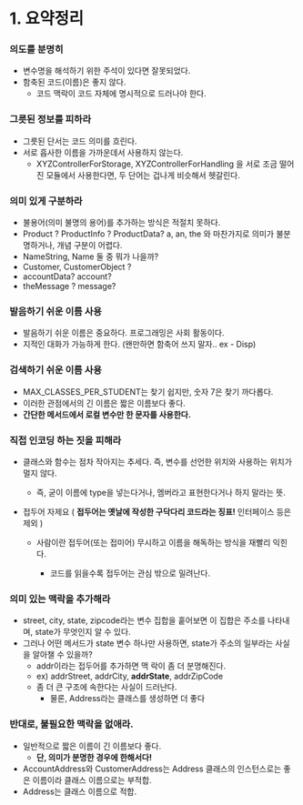# 1. 요약정리

### 의도를 분명히

- 변수명을 해석하기 위한 주석이 있다면 잘못되었다.
- 함축된 코드(이름)은 좋지 않다.
  - 코드 맥락이 코드 자체에 명시적으로 드러나야 한다.

### 그릇된 정보를 피하라

- 그릇된 단서는 코드 의미를 흐린다.
- 서로 흡사한 이름을 가까운데서 사용하지 않는다.
  - XYZControllerForStorage, XYZControllerForHandling 을 서로 조금 떨어진 모듈에서 사용한다면, 두 단어는 겁나게 비슷해서 헷갈린다.

### 의미 있게 구분하라

- 불용어(의미 불명의 용어)를 추가하는 방식은 적절치 못하다.
- Product ? ProductInfo ? ProductData? a, an, the 와 마찬가지로 의미가 불분명하거나, 개념 구분이 어렵다.
- NameString, Name 둘 중 뭐가 나을까?
- Customer, CustomerObject ?
- accountData? account?
- theMessage ? message?

### 발음하기 쉬운 이름 사용

- 발음하기 쉬운 이름은 중요하다. 프로그래밍은 사회 활동이다.
- 지적인 대화가 가능하게 한다. (왠만하면 함축어 쓰지 말자.. ex - Disp)

### 검색하기 쉬운 이름 사용

- MAX_CLASSES_PER_STUDENT는 찾기 쉽지만, 숫자 7은 찾기 까다롭다.
- 이러한 관점에서의 긴 이름은 짧은 이름보다 좋다.
- **간단한 메서드에서 로컬 변수만 한 문자를 사용한다.**

### 직접 인코딩 하는 짓을 피해라

- 클래스와 함수는 점차 작아지는 추세다. 즉, 변수를 선언한 위치와 사용하는 위치가 멀지 않다.

  - 즉, 굳이 이름에 type을 넣는다거나, 멤버라고 표현한다거나 하지 말라는 뜻.

- 접두어 자제요 ( **접두어는 옛날에 작성한 구닥다리 코드라는 징표!** 인터페이스 등은 제외 )

  - 사람이란 접두어(또는 접미어) 무시하고 이름을 해독하는 방식을 재빨리 익힌다.

    - 코드를 읽을수록 접두어는 관심 밖으로 밀려난다.

### 의미 있는 맥락을 추가해라

- street, city, state, zipcode라는 변수 집합을 훝어보면 이 집합은 주소를 나타내며, state가 무엇인지 알 수 있다.
- 그러나 어떤 메서드가 state 변수 하나만 사용하면, state가 주소의 일부라는 사실을 알아챌 수 있을까?
  - addr이라는 접두어를 추가하면 맥 락이 좀 더 분명해진다.
  - ex) addrStreet, addrCity, **addrState**, addrZipCode
  - 좀 더 큰 구조에 속한다는 사실이 드러난다.
    - 물론, Address라는 클래스를 생성하면 더 좋다

### 반대로, 불필요한 맥락을 없애라.

- 일반적으로 짧은 이름이 긴 이름보다 좋다.
  - **단, 의미가 분명한 경우에 한해서다!**
- AccountAddress와 CustomerAddress는 Address 클래스의 인스턴스로는 좋은 이름이라 클래스 이름으로는 부적합.
- Address는 클래스 이름으로 적합.
